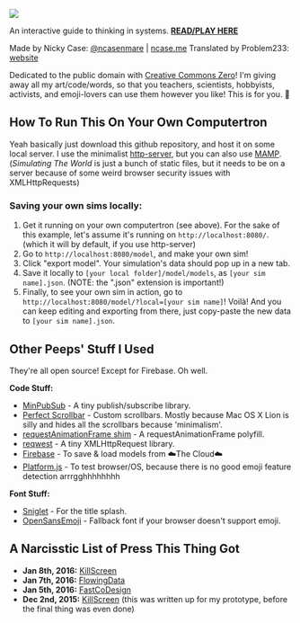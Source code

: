 
![](http://i.imgur.com/O89JmOd.gif)

An interactive guide to thinking in systems.
**[READ/PLAY HERE](http://problem233.github.io/simulating/)**

Made by Nicky Case: [@ncasenmare](https://twitter.com/ncasenmare) | [ncase.me](http://ncase.me)
Translated by Problem233: [website](https://problem233.github.io/)

Dedicated to the public domain with [Creative Commons Zero](https://creativecommons.org/publicdomain/zero/1.0/)! I'm giving away all my art/code/words, so that you teachers, scientists, hobbyists, activists, and emoji-lovers can use them however you like! This is for you. 💜

How To Run This On Your Own Computertron
---

Yeah basically just download this github repository, and host it on some local server. I use the minimalist [http-server](https://www.npmjs.com/package/http-server), but you can also use [MAMP](https://www.mamp.info/en/). (*Simulating The World* is just a bunch of static files, but it needs to be on a server because of some weird browser security issues with XMLHttpRequests)

### Saving your own sims locally:

1. Get it running on your own computertron (see above). For the sake of this example, let's assume it's running on `http://localhost:8080/`. (which it will by default, if you use http-server)
2. Go to `http://localhost:8080/model`, and make your own sim!
3. Click "export model". Your simulation's data should pop up in a new tab.
4. Save it locally to `[your local folder]/model/models`, as `[your sim name].json`. (NOTE: the ".json" extension is important!)
5. Finally, to see your own sim in action, go to `http://localhost:8080/model/?local=[your sim name]`! Voilà! And you can keep editing and exporting from there, just copy-paste the new data to `[your sim name].json`.

Other Peeps' Stuff I Used
---

They're all open source! Except for Firebase. Oh well.

**Code Stuff:**

* [MinPubSub](https://github.com/daniellmb/MinPubSub) - A tiny publish/subscribe library.
* [Perfect Scrollbar](http://noraesae.github.io/perfect-scrollbar/) - Custom scrollbars. Mostly because Mac OS X Lion is silly and hides all the scrollbars because 'minimalism'.
* [requestAnimationFrame shim](https://gist.github.com/paulirish/1579671) - A requestAnimationFrame polyfill.
* [reqwest](https://github.com/ded/reqwest) - A tiny XMLHttpRequest library.
* [Firebase](https://www.firebase.com/) - To save & load models from ☁️The Cloud☁️
* [Platform.js](https://github.com/bestiejs/platform.js) - To test browser/OS, because there is no good emoji feature detection arrrgghhhhhhhh

**Font Stuff:**

* [Sniglet](https://www.theleagueofmoveabletype.com/sniglet) - For the title splash.
* [OpenSansEmoji](https://github.com/MorbZ/OpenSansEmoji) - Fallback font if your browser doesn't support emoji.


A Narcisstic List of Press This Thing Got
---

* **Jan 8th, 2016:** [KillScreen](https://killscreen.com/articles/the-worlds-most-complex-problems-now-in-emoji/)
* **Jan 7th, 2016:** [FlowingData](http://flowingdata.com/2016/01/07/simulate-the-world-as-an-emoji-system-of-rules/)
* **Jan 5th, 2016:** [FastCoDesign](https://www.fastcodesign.com/3055079/infographic-of-the-day/how-complex-systems-and-chaos-theory-work-according-to-emoji)
* **Dec 2nd, 2015:** [KillScreen](https://killscreen.com/articles/replicate-the-worlds-most-complex-systems-via-emoji) (this was written up for my prototype, before the final thing was even done)





